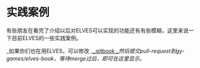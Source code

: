 # 实践案例

有些朋友在看完了介绍以后对ELVES可以实现的功能还有有些模糊，这里来说一下目前ELVES的一些实践案例。

_如果你们也在用ELVES，可以修改 _[_gitbook _](https://github.com/gy-games/elves-book)_然后提交pull-request到gy-games/elves-book，等待merge过后，即可在这里显示。_



